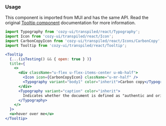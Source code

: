 ### Usage

This component is imported from MUI and has the same API.
Read the original [Tooltip component](https://mui.com/material-ui/api/tooltip/)
documentation for more information.

```jsx
import Typography from 'cozy-ui/transpiled/react/Typography';
import Icon from 'cozy-ui/transpiled/react/Icon';
import CarbonCopyIcon from 'cozy-ui/transpiled/react/Icons/CarbonCopy';
import Tooltip from 'cozy-ui/transpiled/react/Tooltip';

<Tooltip
  {...(isTesting() && { open: true } )}
  title={
    <>
      <div className="u-flex u-flex-items-center u-mb-half">
        <Icon icon={CarbonCopyIcon} className="u-mr-half" />
        <Typography variant="body1" color="inherit">Carbon copy</Typography>
      </div>
      <Typography variant="caption" color="inherit">
        Indicates whether the document is defined as "authentic and original" by Cozy Cloud, the host of your Cozy, as it can claim that it comes directly from a third-party service, without having undergone any modification.
      </Typography>
    </>
  }>
  <u>hover over me</u>
</Tooltip>
```
